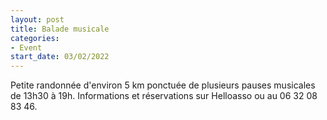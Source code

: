 ```yaml
---
layout: post
title: Balade musicale
categories:
- Event
start_date: 03/02/2022
---
```


Petite randonnée d'environ 5 km ponctuée de plusieurs pauses musicales de 13h30 à 19h. Informations et réservations sur Helloasso ou au 06 32 08 83 46.